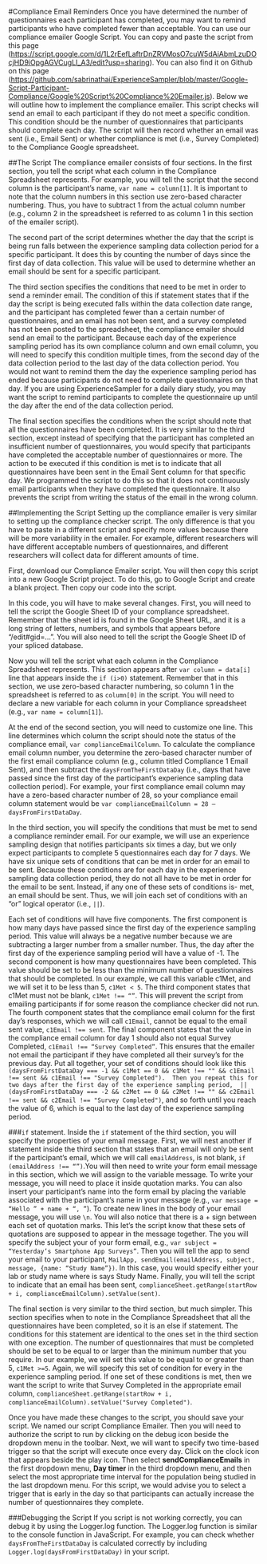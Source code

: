 #Compliance Email Reminders
Once you have determined the number of questionnaires each participant has completed, you may want to remind participants who have 
completed fewer than acceptable. You can use our compliance emailer Google Script. You can copy and paste the script from this page 
(https://script.google.com/d/1L2rEefLaftrDnZRVMosO7cuW5dAiAbmLzuDOcjHD9iOpgAGVCugLI_A3/edit?usp=sharing). You can also find it on Github on this page (https://github.com/sabrinathai/ExperienceSampler/blob/master/Google-Script-Participant-Compliance/Google%20Script%20Compliance%20Emailer.js). Below we will outline 
how to implement the compliance emailer. This script checks will send an email to each participant if they do not meet a specific 
condition. This condition should be the number of questionnaires that participants should complete each day. The script will then 
record whether an email was sent (i.e., Email Sent) or whether compliance is met (i.e., Survey Completed) to the Compliance Google 
spreadsheet. 

##The Script
The compliance emailer consists of four sections. In the first section, you tell the script what each column in the Compliance 
Spreadsheet represents. For example, you will tell the script that the second column is the participant’s name, `var name = column[1]`. 
It is important to note that the column numbers in this section use zero-based character numbering. Thus, you have to subtract 1 
from the actual column number (e.g., column 2 in the spreadsheet is referred to as column 1 in this section of the emailer script). 

The second part of the script determines whether the day that the script is being run falls between the experience sampling data 
collection period for a specific participant. It does this by counting the number of days since the first day of data collection. 
This value will be used to determine whether an email should be sent for a specific participant. 

The third section specifies the conditions that need to be met in order to send a reminder email. The condition of this if statement 
states that if the day the script is being executed falls within the data collection date range, and the participant has completed 
fewer than a certain number of questionnaires, and an email has not been sent, and a survey completed has not been posted to the 
spreadsheet, the compliance emailer should send an email to the participant. Because each day of the experience sampling period has 
its own compliance column and own email column, you will need to specify this condition multiple times, from the second day of the 
data collection period to the last day of the data collection period. You would not want to remind them the day the experience 
sampling period has ended because participants do not need to complete questionnaires on that day. If you are using ExperienceSampler 
for a daily diary study, you may want the script to remind participants to complete the questionnaire up until the day after the end 
of the data collection period. 

The final section specifies the conditions when the script should note that all the questionnaires have been completed. It is very 
similar to the third section, except instead of specifying that the participant has completed an insufficient number of questionnaires, 
you would specify that participants have completed the acceptable number of questionnaires or more. The action to be executed if this 
condition is met is to indicate that all questionnaires have been sent in the Email Sent column for that specific day. We programmed 
the script to do this so that it does not continuously email participants when they have completed the questionnaire. It also prevents 
the script from writing the status of the email in the wrong column.  

##Implementing the Script
Setting up the compliance emailer is very similar to setting up the compliance checker script. The only difference is that you have 
to paste in a different script and specify more values because there will be more variability in the emailer. For example, different 
researchers will have different acceptable numbers of questionnaires, and different researchers will collect data for different amounts 
of time. 

First, download our Compliance Emailer script. You will then copy this script into a new Google Script project. To do this, go to 
Google Script and create a blank project. Then copy our code into the script.  

In this code, you will have to make several changes. First, you will need to tell the script the Google Sheet ID of your compliance 
spreadsheet. Remember that the sheet id is found in the Google Sheet URL, and it is a long string of letters, numbers, and symbols 
that appears before “/edit#gid=…”. You will also need to tell the script the Google Sheet ID of your spliced database. 

Now you will tell the script what each column in the Compliance Spreadsheet represents. This section appears after `var column = data[i]` 
line that appears inside the `if (i>0)` statement. Remember that in this section, we use zero-based character numbering, so column 1 in 
the spreadsheet is referred to as `column[0]` in the script. You will need to declare a new variable for each column in your Compliance 
spreadsheet (e.g., `var name = column[1]`). 

At the end of the second section, you will need to customize one line. This line determines which column the script should note the 
status of the compliance email, `var complianceEmailColumn`. To calculate the compliance email column number, you determine the zero-based 
character number of the first email compliance column (e.g., column titled Compliance 1 Email Sent), and then subtract the 
`daysFromTheFirstDataDay` (i.e., days that have passed since the first day of the participant’s experience sampling data collection period). 
For example, your first compliance email column may have a zero-based character number of 28, so your compliance email column statement 
would be `var complianceEmailColumn = 28 – daysFromFirstDataDay`. 

In the third section, you will specify the conditions that must be met to send a compliance reminder email. For our example, we 
will use an experience sampling design that notifies participants six times a day, but we only expect participants to complete 
5 questionnaires each day for 7 days. We have six unique sets of conditions that can be met in order for an email to be sent. 
Because these conditions are for each day in the experience sampling data collection period, they do not all have to be met in 
order for the email to be sent. Instead, if any one of these sets of conditions is- met, an email should be sent. Thus, we will 
join each set of conditions with an “or” logical operator (i.e., `||`).  

Each set of conditions will have five components. The first component is how many days have passed since the first day of the 
experience sampling period. This value will always be a negative number because we are subtracting a larger number from a smaller 
number. Thus, the day after the first day of the experience sampling period will have a value of -1. The second component is how 
many questionnaires have been completed. This value should be set to be less than the minimum number of questionnaires that should 
be completed. In our example, we call this variable c1Met, and we will set it to be less than 5, `c1Met < 5`. The third component 
states that c1Met must not be blank, `c1Met !== “”`. This will prevent the script from emailing participants if for some reason the 
compliance checker did not run. The fourth component states that the compliance email column for the first day’s responses, 
which we will call `c1Email`, cannot be equal to the email sent value, `c1Email !== sent`. The final component states that the 
value in the compliance email column for day 1 should also not equal Survey Completed, `c1Email !== “Survey Completed”`. This 
ensures that the emailer not email the participant if they have completed all their survey’s for the previous day. Put all 
together, your set of conditions should look like this 
`(daysFromFirstDataDay === -1 && c1Met == 0 && c1Met !== "" && c1Email !== sent && c1Email !== "Survey Completed"). 
Then you repeat this for two days after the first day of the experience sampling period, 
|| (daysFromFirstDataDay === -2 && c2Met == 0 && c2Met !== "" && c2Email !== sent && c2Email !== "Survey Completed")`, 
and so forth until you reach the value of 6, which is equal to the last day of the experience sampling period. 

###`if` statement. 
Inside the `if` statement of the third section, you will specify the properties of your email message. First, we will nest another 
if statement inside the third section that states that an email will only be sent if the participant’s email, which we will call 
`emailAddress`, is not blank, `if (emailAddress !== “”)`.You will then need to write your form email message in this section, which we 
will assign to the variable message. To write your message, you will need to place it inside quotation marks. You can also insert 
your participant’s name into the form email by placing the variable associated with the participant’s name in your message 
(e.g., `var message = “Hello ” + name + “, ”`). To create new lines in the body of your email message, you will use `\n`. 
You will also notice that there is a + sign between each set of quotation marks. This let’s the script know that these sets of 
quotations are supposed to appear in the message together. The you will specify the subject your of your form email, 
e.g., `var subject = “Yesterday’s Smartphone App Surveys”`. Then you will tell the app to send your email to your participant, 
`MailApp, sendEmail(emailAddress, subject, message, {name: “Study Name”})`. In this case, you would specify either your lab or 
study name where is says Study Name. Finally, you will tell the script to indicate that an email has been sent, 
`complianceSheet.getRange(startRow + i, complianceEmailColumn).setValue(sent)`.

The final section is very similar to the third section, but much simpler. This section specifies when to note in the Compliance 
Spreadsheet that all the questionnaires have been completed, so it is an else if statement. The conditions for this statement 
are identical to the ones set in the third section with one exception. The number of questionnaires that must be completed should 
be set to be equal to or larger than the minimum number that you require. In our example, we will set this value to be equal to or 
greater than 5, `c1Met >=5`. Again, we will specify this set of condition for every in the experience sampling period. If one set 
of these conditions is met, then we want the script to write that Survey Completed in the appropriate email column, 
`complianceSheet.getRange(startRow + i, complianceEmailColumn).setValue("Survey Completed")`. 

Once you have made these changes to the script, you should save your script. We named our script Compliance Emailer. Then you 
will need to authorize the script to run by clicking on the debug icon beside the dropdown menu in the toolbar. Next, we will 
want to specify two time-based trigger so that the script will execute once every day. Click on the clock icon that appears 
beside the play icon. Then select **sendComplianceEmails** in the first dropdown menu, **Day timer** in the third dropdown menu, and 
then select the most appropriate time interval for the population being studied in the last dropdown menu. For this script, 
we would advise you to select a trigger that is early in the day so that participants can actually increase the number of 
questionnaires they complete. 

###Debugging the Script
If you script is not working correctly, you can debug it by using the Logger.log function. The Logger.log function is similar to the 
console function in JavaScript. For example, you can check whether `daysFromTheFirstDataDay` is calculated correctly by including 
`Logger.log(daysFromFirstDataDay)` in your script. 

